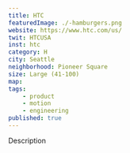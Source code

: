 ```yaml
---
title: HTC
featuredImage: ./-hamburgers.png
website: https://www.htc.com/us/
twit: HTCUSA
inst: htc
category: H
city: Seattle
neighborhood: Pioneer Square
size: Large (41-100)
map: 
tags:
    - product
    - motion
    - engineering
published: true
---
```


Description
